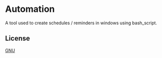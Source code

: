 
# Automation

A tool used to create schedules / reminders in windows using bash_script.

## License

[GNU]()

